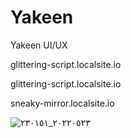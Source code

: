 # Yakeen
Yakeen UI/UX

glittering-script.localsite.io

glittering-script.localsite.io

sneaky-mirror.localsite.io

![٢٠٢٢٠٥٢٣_٢٣٠١٥١](https://user-images.githubusercontent.com/63984422/169897173-1f48b3aa-38f2-4637-8466-a03183ca23d7.jpg)
